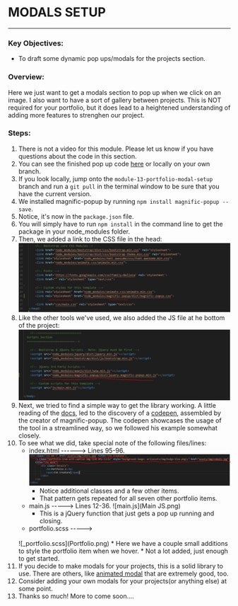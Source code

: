 # MODALS SETUP
---

### Key Objectives:
* To draft some dynamic pop ups/modals for the projects section.

### Overview:
Here we just want to get a modals section to pop up when we click on an image. I also want to have a sort of gallery between projects. This is NOT required for your portfolio, but it does lead to a heightened understanding of adding more features to strenghen our project.

### Steps:
1. There is not a video for this module. Please let us know if you have questions about the code in this section.
2. You can see the finished pop up code [here](https://github.com/ElevenfiftyAcademy/JavaScript-151-PortfolioStarter/tree/module-13-portfolio-modal-setup) or locally on your own branch.
3. If you look locally, jump onto the `module-13-portfolio-modal-setup` branch and run a `git pull` in the terminal window to be sure that you have the current version.
4. We installed magnific-popup by running `npm install magnific-popup --save`.
5. Notice, it's now in the `package.json` file.
6. You will simply have to run `npm install` in the command line to get the package in your node_modules folder.
7. Then, we added a link to the CSS file in the head:
![CSS Link](Modals1.png)
8. Like the other tools we've used, we also added the JS file at he bottom of the project:
![JS File](Modals2.png)
9. Next, we tried to find a simple way to get the library working. A little reading of the [docs](http://dimsemenov.com/plugins/magnific-popup/), led to the discovery of a [codepen](https://codepen.io/dimsemenov/pen/hutrb), assembled by the creator of magnific-popup. The codepen showcases the usage of the tool in a streamlined way, so we followed his example somewhat closely.
10. To see what we did, take special note of the following files/lines:
    * index.html ------> Lines 95-96.
    ![index.html](95-96.png)
        * Notice additional classes and a few other items.
        * That pattern gets repeated for all seven other portfolio items.
    * main.js -----> Lines 12-36.
    ![main.js](Main JS.png)
        * This is a jQuery function that just gets a pop up running and closing.
    * portfolio.scss ----->
    <br>
    ![_portfolio.scss](Portfolio.png)
        * Here we have a couple small additions to style the portfolio item when we hover.
        * Not a lot added, just enough to get started.
11. If you decide to make modals for your projects, this is a solid library to use. There are others, like [animated modal](http://joaopereirawd.github.io/animatedModal.js/) that are extremely good, too.
12. Consider adding your own modals for your projects(or anything else) at some point.
13. Thanks so much! More to come soon....
